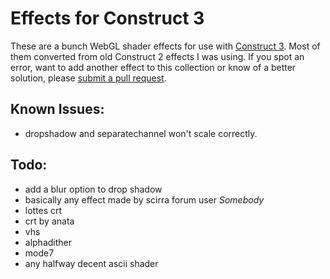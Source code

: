 # Effects for Construct 3

These are a bunch WebGL shader effects for use with [Construct 3](https://www.construct.net/). Most of them converted from old Construct 2 effects I was using. If you spot an error, want to add another effect to this collection or know of a better solution, please [submit a pull request](../../pulls).

## Known Issues:

* dropshadow and separatechannel won't scale correctly.

## Todo:

* add a blur option to drop shadow
* basically any effect made by scirra forum user *Somebody*
* lottes crt
* crt by anata
* vhs
* alphadither
* mode7
* any halfway decent ascii shader
